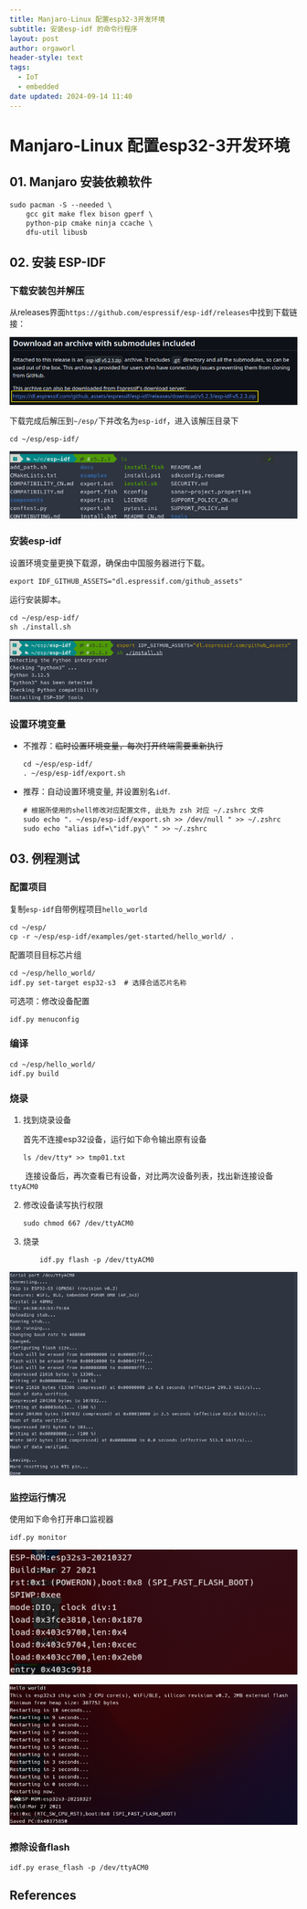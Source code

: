 ```yaml
---
title: Manjaro-Linux 配置esp32-3开发环境
subtitle: 安装esp-idf 的命令行程序
layout: post
author: orgaworl
header-style: text
tags:
  - IoT
  - embedded
date updated: 2024-09-14 11:40
---
```


# Manjaro-Linux 配置esp32-3开发环境

## 01. Manjaro 安装依赖软件

```shell
sudo pacman -S --needed \
    gcc git make flex bison gperf \ 
    python-pip cmake ninja ccache \
    dfu-util libusb
```

## 02. 安装 ESP-IDF

### 下载安装包并解压

从releases界面`https://github.com/espressif/esp-idf/releases`中找到下载链接：

![](pic/idf-link.png)

下载完成后解压到`~/esp/`下并改名为`esp-idf`，进入该解压目录下

```shell
cd ~/esp/esp-idf/
```

![](pic/idf-dir.png)

### 安装esp-idf

设置环境变量更换下载源，确保由中国服务器进行下载。

```shell
export IDF_GITHUB_ASSETS="dl.espressif.com/github_assets"
```

运行安装脚本。

```shell
cd ~/esp/esp-idf/
sh ./install.sh
```

![](pic/idf-install.png)

### 设置环境变量

- 不推荐：~~临时设置环境变量，每次打开终端需要重新执行~~
  
  ```shell
  cd ~/esp/esp-idf/
  . ~/esp/esp-idf/export.sh
  ```

- 推荐：自动设置环境变量, 并设置别名`idf`.
  
  ```shell
  # 根据所使用的shell修改对应配置文件, 此处为 zsh 对应 ~/.zshrc 文件
  sudo echo ". ~/esp/esp-idf/export.sh >> /dev/null " >> ~/.zshrc
  sudo echo "alias idf=\"idf.py\" " >> ~/.zshrc
  ```

## 03. 例程测试

### 配置项目

复制`esp-idf`自带例程项目`hello_world`

```shell
cd ~/esp/
cp -r ~/esp/esp-idf/examples/get-started/hello_world/ .
```

配置项目目标芯片组

```shell
cd ~/esp/hello_world/
idf.py set-target esp32-s3  # 选择合适芯片名称
```

可选项：修改设备配置

```shell
idf.py menuconfig
```

### 编译

```shell
cd ~/esp/hello_world/
idf.py build
```

### 烧录

1. 找到烧录设备
   
   首先不连接esp32设备，运行如下命令输出原有设备
   
   ```shell
   ls /dev/tty* >> tmp01.txt
   ```

       连接设备后，再次查看已有设备，对比两次设备列表，找出新连接设备`ttyACM0`

2. 修改设备读写执行权限
   
   ```shell
   sudo chmod 667 /dev/ttyACM0
   ```

3. 烧录
   
   ```shell
       idf.py flash -p /dev/ttyACM0
   ```

![|625](pic/hello-flash.png)

### 监控运行情况

使用如下命令打开串口监视器

```shell
idf.py monitor
```

![](pic/hello-res01.png)

![|525](pic/hello-res02.png)

### 擦除设备flash

```shell
idf.py erase_flash -p /dev/ttyACM0
```

## References


[^1]: https://b23.tv/4nfs7z9
